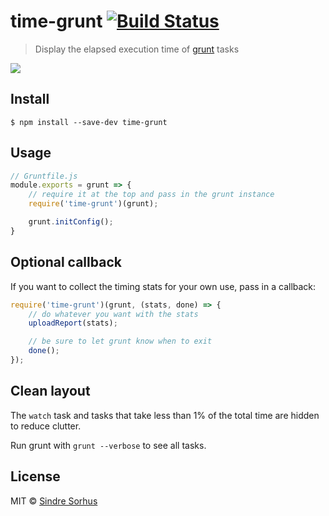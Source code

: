 # time-grunt [![Build Status](https://travis-ci.org/sindresorhus/time-grunt.svg?branch=master)](https://travis-ci.org/sindresorhus/time-grunt)

> Display the elapsed execution time of [grunt](http://gruntjs.com) tasks

![](screenshot.png)


## Install

```
$ npm install --save-dev time-grunt
```


## Usage

```js
// Gruntfile.js
module.exports = grunt => {
	// require it at the top and pass in the grunt instance
	require('time-grunt')(grunt);

	grunt.initConfig();
}
```


## Optional callback

If you want to collect the timing stats for your own use, pass in a callback:

```js
require('time-grunt')(grunt, (stats, done) => {
	// do whatever you want with the stats
	uploadReport(stats);

	// be sure to let grunt know when to exit
	done();
});
```


## Clean layout

The `watch` task and tasks that take less than 1% of the total time are hidden to reduce clutter.

Run grunt with `grunt --verbose` to see all tasks.


## License

MIT © [Sindre Sorhus](http://sindresorhus.com)
